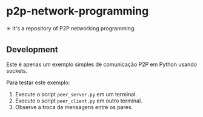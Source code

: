 # p2p-network-programming
✳️ It's a repository of P2P networking programming.

## Development
Este é apenas um exemplo simples de comunicação P2P em Python usando sockets.

Para testar este exemplo:

1. Execute o script `peer_server.py` em um terminal.
2. Execute o script `peer_client.py` em outro terminal.
3. Observe a troca de mensagens entre os pares.
